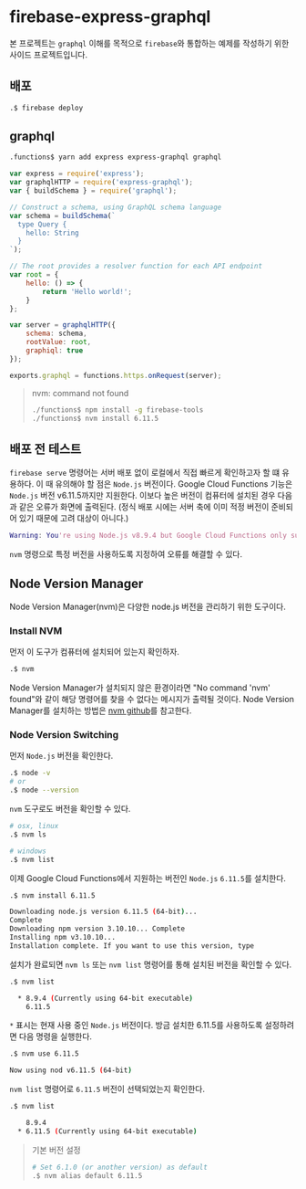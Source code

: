 # firebase-express-graphql

본 프로젝트는 `graphql` 이해를 목적으로 `firebase`와 통합하는 예제를 작성하기 위한 사이드 프로젝트입니다.

## 배포

```sh
.$ firebase deploy
```

## graphql

```sh
.functions$ yarn add express express-graphql graphql
```

```js
var express = require('express');
var graphqlHTTP = require('express-graphql');
var { buildSchema } = require('graphql');

// Construct a schema, using GraphQL schema language
var schema = buildSchema(`
  type Query {
    hello: String
  }
`);

// The root provides a resolver function for each API endpoint
var root = {
    hello: () => {
        return 'Hello world!';
    }
};

var server = graphqlHTTP({
    schema: schema,
    rootValue: root,
    graphiql: true
});

exports.graphql = functions.https.onRequest(server);
```

> nvm: command not found
>
> ```sh
> ./functions$ npm install -g firebase-tools
> ./functions$ nvm install 6.11.5
> ```

## 배포 전 테스트

`firebase serve` 명령어는 서버 배포 없이 로컬에서 직접 빠르게 확인하고자 할 떄 유용하다. 이 때 유의해야 할 점은 `Node.js` 버전이다. Google Cloud Functions 기능은 `Node.js` 버전 v6.11.5까지만 지원한다. 이보다 높은 버전이 컴퓨터에 설치된 경우 다음과 같은 오류가 화면에 출력된다. (정식 배포 시에는 서버 축에 이미 적정 버전이 준비되어 있기 때문에 고려 대상이 아니다.)

```g
Warning: You're using Node.js v8.9.4 but Google Cloud Functions only supports v6.11.5.
```

`nvm` 명령으로 특정 버전을 사용하도록 지정하여 오류를 해결할 수 있다.

## Node Version Manager

Node Version Manager(nvm)은 다양한 node.js 버전을 관리하기 위한 도구이다.

### Install NVM

먼저 이 도구가 컴퓨터에 설치되어 있는지 확인하자.

```sh
.$ nvm
```

Node Version Manager가 설치되지 않은 환경이라면 "No command 'nvm' found"와 같이 해당 명령어를 찾을 수 없다는 메시지가 출력될 것이다. Node Version Manager를 설치하는 방법은 [nvm github](https://github.com/creationix/nvm)를 참고한다.

### Node Version Switching

먼저 `Node.js` 버전을 확인한다.

```sh
.$ node -v
# or
.$ node --version
```

`nvm` 도구로도 버전을 확인할 수 있다.

```sh
# osx, linux
.$ nvm ls

# windows
.$ nvm list
```

이제 Google Cloud Functions에서 지원하는 버전인 `Node.js` `6.11.5`를 설치한다.

```sh
.$ nvm install 6.11.5

Downloading node.js version 6.11.5 (64-bit)...
Complete
Downloading npm version 3.10.10... Complete
Installing npm v3.10.10...
Installation complete. If you want to use this version, type
```

설치가 완료되면 `nvm ls` 또는 `nvm list` 명령어를 통해 설치된 버전을 확인할 수 있다.

```sh
.$ nvm list

  * 8.9.4 (Currently using 64-bit executable)
    6.11.5
```

`*` 표시는 현재 사용 중인 `Node.js` 버전이다. 방금 설치한 6.11.5를 사용하도록 설정하려면 다음 명령을 실행한다.

```sh
.$ nvm use 6.11.5

Now using nod v6.11.5 (64-bit)
```

`nvm list` 명령어로 `6.11.5` 버전이 선택되었는지 확인한다.

```sh
.$ nvm list

    8.9.4
  * 6.11.5 (Currently using 64-bit executable)
```

> 기본 버전 설정
> ```sh
> # Set 6.1.0 (or another version) as default
> .$ nvm alias default 6.11.5
> ```
